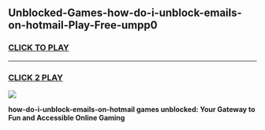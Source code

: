 
## Unblocked-Games-how-do-i-unblock-emails-on-hotmail-Play-Free-umpp0
<h3>
<a href="https://premium76.site?title=how-do-i-unblock-emails-on-hotmail&ref=20M">CLICK TO PLAY</a></h3>
<hr>

<h3>
<a href="https://premium76.site?title=how-do-i-unblock-emails-on-hotmail&ref=20M">CLICK 2 PLAY</a>
  
</h3>

<a href="https://premium76.site?title=how-do-i-unblock-emails-on-hotmail&ref=19M"><img src="https://clearcache.store/games.png"></a>


**how-do-i-unblock-emails-on-hotmail games unblocked: Your Gateway to Fun and Accessible Online Gaming**
